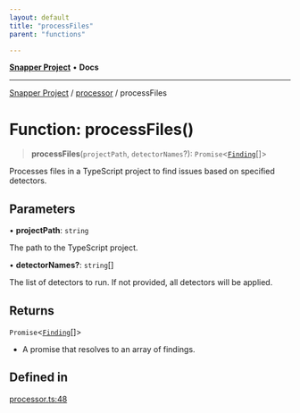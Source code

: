 ```yaml
---
layout: default
title: "processFiles"
parent: "functions"

---
```

[**Snapper Project**](../../README.md) • **Docs**

***

[Snapper Project](../../README.md) / [processor](../README.md) / processFiles

# Function: processFiles()

> **processFiles**(`projectPath`, `detectorNames`?): `Promise`\<[`Finding`](../../types/type-aliases/Finding.md)[]\>

Processes files in a TypeScript project to find issues based on specified detectors.

## Parameters

• **projectPath**: `string`

The path to the TypeScript project.

• **detectorNames?**: `string`[]

The list of detectors to run. If not provided, all detectors will be applied.

## Returns

`Promise`\<[`Finding`](../../types/type-aliases/Finding.md)[]\>

- A promise that resolves to an array of findings.

## Defined in

[processor.ts:48](https://github.com/asifqatar/Snapper/blob/ab4f57c6fb0f3a6e7a52b57c79197c1a1edc140e/processor.ts#L48)
